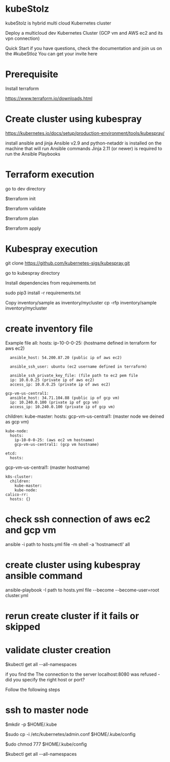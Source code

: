 # kubeStolz
kubeStolz is hybrid multi cloud Kubernetes cluster

Deploy a multicloud dev Kubernetes Cluster (GCP vm and AWS ec2 and its vpn connection)


Quick Start
if you have questions, check the documentation and join us on the   #kubeStloz You can get your invite here

# Prerequisite

Install terraform

https://www.terraform.io/downloads.html

# Create cluster using kubespray

https://kubernetes.io/docs/setup/production-environment/tools/kubespray/

install ansible and jinja
Ansible v2.9 and python-netaddr is installed on the machine that will run Ansible commands
Jinja 2.11 (or newer) is required to run the Ansible Playbooks

# Terraform execution

go to dev directory

$terraform init

$terraform validate

$terraform plan

$terraform apply

# Kubespray execution

git clone https://github.com/kubernetes-sigs/kubespray.git

go to kubespray directory

Install dependencies from requirements.txt

sudo pip3 install -r requirements.txt

Copy inventory/sample  as inventory/mycluster
cp -rfp inventory/sample inventory/mycluster

# create inventory file
Example file
all:
  hosts:
    ip-10-0-0-25: (hostname defined in terraform for aws ec2)

      ansible_host: 54.200.87.20 (public ip of aws ec2)

      ansible_ssh_user: ubuntu (ec2 username defined in terraform)

      ansible_ssh_private_key_file: (file path to ec2 pem file
      ip: 10.0.0.25 (private ip of aws ec2)
      access_ip: 10.0.0.25 (private ip of aws ec2)

    gcp-vm-us-central1:
      ansible_host: 34.71.104.88 (public ip of gcp vm)
      ip: 10.240.0.100 (private ip of gcp vm)
      access_ip: 10.240.0.100 (private ip of gcp vm)

  children:
    kube-master:
      hosts:
        gcp-vm-us-central1: (master node we deined as gcp vm)

    kube-node:
      hosts:
        ip-10-0-0-25: (aws ec2 vm hostname)
        gcp-vm-us-central1: (gcp vm hostname)

    etcd:
      hosts:
gcp-vm-us-central1: (master hostname)

    k8s-cluster:
      children:
        kube-master:
        kube-node:
    calico-rr:
      hosts: {}


# check ssh connection of aws ec2 and gcp vm
ansible -i  path to hosts.yml file -m shell -a 'hostnamectl' all

# create cluster using kubespray ansible command
ansible-playbook -I path to hosts.yml file   --become --become-user=root cluster.yml

# rerun create cluster if it fails or skipped

# validate cluster creation

$kubectl get all --all-namespaces

if you find the The connection to the server localhost:8080 was refused - did you specify the right host or port?

Follow the following steps
# ssh to master node

$mkdir -p $HOME/.kube

$sudo cp -i /etc/kubernetes/admin.conf $HOME/.kube/config

$udo chmod 777 $HOME/.kube/config

$kubectl get all --all-namespaces
